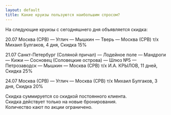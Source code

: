 ```yaml
---
layout: default
title: Какие круизы пользуются наибольшим спросом?
---
```


На следующие круизы с сегодняшнего дня объявляется скидка:

20.07 Москва (СРВ) — Углич — Мышкин — Тверь — Москва (СРВ)	т/х Михаил Булгаков,	4 дня, 	Скидка 15%  

21.07 Санкт-Петербург (Соляной причал) — Лодейное поле — Мандроги — Кижи — Сосновец (Соловецкие острова) — Шлюз №5 — Петрозаводск — Мышкин — Москва (СРВ)	т/х И.А. КРЫЛОВ, 11 дней,	Скидка 25%  

24.07 Москва (СРВ) — Углич — Москва (СРВ)	т/х Михаил Булгаков,	3 дня,	Скидка 20%
 
Скидка суммируется со скидкой постоянного клиента.  
Скидка действует только на новые бронирования.  
Количество кают по акции ограничено.  